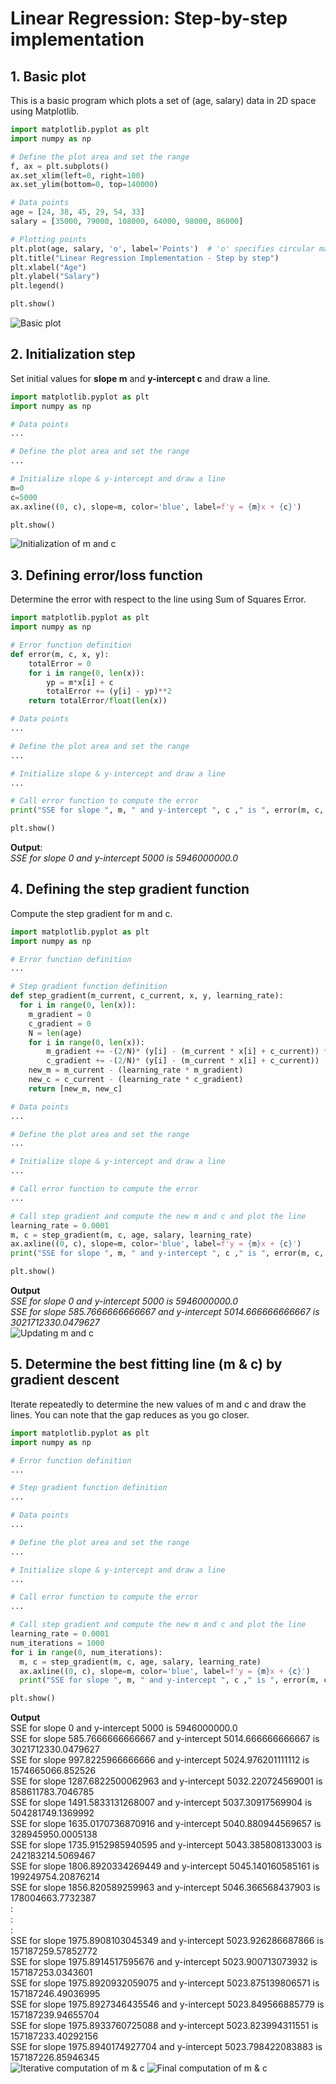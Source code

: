 # Linear Regression: Step-by-step implementation


## 1. Basic plot
This is a basic program which plots a set of (age, salary) data in 2D space using Matplotlib.

```python {highlight=10}
import matplotlib.pyplot as plt
import numpy as np

# Define the plot area and set the range
f, ax = plt.subplots() 
ax.set_xlim(left=0, right=100)
ax.set_ylim(bottom=0, top=140000)

# Data points
age = [24, 38, 45, 29, 54, 33]
salary = [35000, 79000, 108000, 64000, 98000, 86000]

# Plotting points
plt.plot(age, salary, 'o', label='Points')  # 'o' specifies circular markers
plt.title("Linear Regression Implementation - Step by step")
plt.xlabel("Age")
plt.ylabel("Salary")
plt.legend()

plt.show()
```
![Basic plot](images/lr01.png)

## 2. Initialization step
Set initial values for **slope m** and **y-intercept c** and draw a line.

```python
import matplotlib.pyplot as plt
import numpy as np

# Data points
...

# Define the plot area and set the range
...

# Initialize slope & y-intercept and draw a line
m=0
c=5000
ax.axline((0, c), slope=m, color='blue', label=f'y = {m}x + {c}')

plt.show()
```
![Initialization of m and c](images/lr02.png)

## 3. Defining error/loss function
Determine the error with respect to the line using Sum of Squares Error.

```python
import matplotlib.pyplot as plt
import numpy as np

# Error function definition
def error(m, c, x, y):
    totalError = 0
    for i in range(0, len(x)):
        yp = m*x[i] + c
        totalError += (y[i] - yp)**2
    return totalError/float(len(x))

# Data points
...

# Define the plot area and set the range
...

# Initialize slope & y-intercept and draw a line
...

# Call error function to compute the error
print("SSE for slope ", m, " and y-intercept ", c ," is ", error(m, c, age, salary))

plt.show()
```
**Output**:  
*SSE for slope  0  and y-intercept  5000  is  5946000000.0*

## 4. Defining the step gradient function
Compute the step gradient for m and c.

```python
import matplotlib.pyplot as plt
import numpy as np

# Error function definition
...

# Step gradient function definition
def step_gradient(m_current, c_current, x, y, learning_rate):
  for i in range(0, len(x)):
    m_gradient = 0
    c_gradient = 0
    N = len(age)
    for i in range(0, len(x)):
        m_gradient += -(2/N)* (y[i] - (m_current * x[i] + c_current)) * x[i]
        c_gradient += -(2/N)* (y[i] - (m_current * x[i] + c_current))
    new_m = m_current - (learning_rate * m_gradient)
    new_c = c_current - (learning_rate * c_gradient)
    return [new_m, new_c]

# Data points
...

# Define the plot area and set the range
...

# Initialize slope & y-intercept and draw a line
...

# Call error function to compute the error
...

# Call step gradient and compute the new m and c and plot the line
learning_rate = 0.0001
m, c = step_gradient(m, c, age, salary, learning_rate)
ax.axline((0, c), slope=m, color='blue', label=f'y = {m}x + {c}')
print("SSE for slope ", m, " and y-intercept ", c ," is ", error(m, c, age, salary))

plt.show()
```
**Output**  
*SSE for slope  0  and y-intercept  5000  is  5946000000.0*  
*SSE for slope  585.7666666666667  and y-intercept  5014.666666666667  is  3021712330.0479627*  
![Updating m and c](images/lr04.png)

## 5. Determine the best fitting line (m & c) by gradient descent
Iterate repeatedly to determine the new values of m and c and draw the lines. You can note that the gap reduces as you go closer.

```python
import matplotlib.pyplot as plt
import numpy as np

# Error function definition
...

# Step gradient function definition
...

# Data points
...

# Define the plot area and set the range
...

# Initialize slope & y-intercept and draw a line
...

# Call error function to compute the error
...

# Call step gradient and compute the new m and c and plot the line
learning_rate = 0.0001
num_iterations = 1000
for i in range(0, num_iterations):
  m, c = step_gradient(m, c, age, salary, learning_rate)
  ax.axline((0, c), slope=m, color='blue', label=f'y = {m}x + {c}')
  print("SSE for slope ", m, " and y-intercept ", c ," is ", error(m, c, age, salary))

plt.show()
```
**Output**  
SSE for slope  0  and y-intercept  5000  is  5946000000.0  
SSE for slope  585.7666666666667  and y-intercept  5014.666666666667  is  3021712330.0479627  
SSE for slope  997.8225966666666  and y-intercept  5024.976201111112  is  1574665066.852526  
SSE for slope  1287.6822500062963  and y-intercept  5032.220724569001  is  858611783.7046785  
SSE for slope  1491.5833131268007  and y-intercept  5037.30917569904  is  504281749.1369992  
SSE for slope  1635.0170736870916  and y-intercept  5040.880944569657  is  328945950.0005138  
SSE for slope  1735.9152985940595  and y-intercept  5043.385808133003  is  242183214.5069467  
SSE for slope  1806.8920334269449  and y-intercept  5045.140160585161  is  199249754.20876214  
SSE for slope  1856.820589259963  and y-intercept  5046.366568437903  is  178004663.7732387  
:  
:  
:  
SSE for slope  1975.8908103045349  and y-intercept  5023.926286687866  is  157187259.57852772  
SSE for slope  1975.8914517595676  and y-intercept  5023.900713073932  is  157187253.0343601  
SSE for slope  1975.8920932059075  and y-intercept  5023.875139806571  is  157187246.49036995  
SSE for slope  1975.8927346435546  and y-intercept  5023.849566885779  is  157187239.94655704  
SSE for slope  1975.8933760725088  and y-intercept  5023.823994311551  is  157187233.40292156  
SSE for slope  1975.8940174927704  and y-intercept  5023.798422083883  is  157187226.85946345  
![Iterative computation of m & c](images/lr05.png)
![Final computation of m & c](images/lr05b.png)
